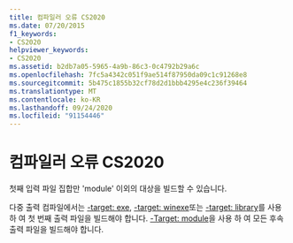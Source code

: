 ```yaml
---
title: 컴파일러 오류 CS2020
ms.date: 07/20/2015
f1_keywords:
- CS2020
helpviewer_keywords:
- CS2020
ms.assetid: b2db7a05-5965-4a9b-86c3-0c4792b29a6c
ms.openlocfilehash: 7fc5a4342c051f9ae514f87950da09c1c91268e8
ms.sourcegitcommit: 5b475c1855b32cf78d2d1bbb4295e4c236f39464
ms.translationtype: MT
ms.contentlocale: ko-KR
ms.lasthandoff: 09/24/2020
ms.locfileid: "91154446"
---
```

# <a name="compiler-error-cs2020"></a>컴파일러 오류 CS2020

첫째 입력 파일 집합만 'module' 이외의 대상을 빌드할 수 있습니다.  
  
 다중 출력 컴파일에서는 [-target: exe](../language-reference/compiler-options/target-exe-compiler-option.md), [-target: winexe](../language-reference/compiler-options/target-winexe-compiler-option.md)또는 [-target: library](../language-reference/compiler-options/target-library-compiler-option.md)를 사용 하 여 첫 번째 출력 파일을 빌드해야 합니다. [-Target: module](../language-reference/compiler-options/target-module-compiler-option.md)을 사용 하 여 모든 후속 출력 파일을 빌드해야 합니다.
